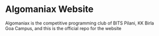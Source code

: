 # Algomaniax Website
Algomaniax is the competitive programming club of BITS Pilani, KK Birla Goa Campus, and this is the official repo for the website

